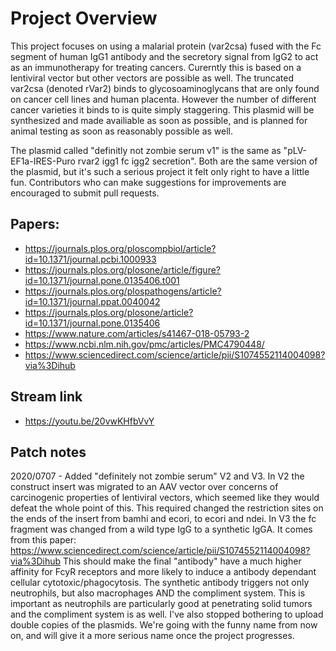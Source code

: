 # Project Overview
This project focuses on using a malarial protein (var2csa) fused with the Fc segment of human IgG1 antibody and the secretory signal from IgG2 to act as an immunotherapy for treating cancers. Curerntly this is based on a lentiviral vector but other vectors are possible as well. The truncated var2csa (denoted rVar2) binds to glycosoaminoglycans that are only found on cancer cell lines and human placenta. However the number of different cancer varieties it binds to is quite simply staggering. This plasmid will be synthesized and made availiable as soon as possible, and is planned for animal testing as soon as reasonably possible as well.

The plasmid called "definitly not zombie serum v1" is the same as "pLV-EF1a-IRES-Puro rvar2 igg1 fc igg2 secretion". Both are the same version of the plasmid, but it's such a serious project it felt only right to have a little fun. Contributors who can make suggestions for improvements are encouraged to submit pull requests. 

## Papers:
- https://journals.plos.org/ploscompbiol/article?id=10.1371/journal.pcbi.1000933
- https://journals.plos.org/plosone/article/figure?id=10.1371/journal.pone.0135406.t001
- https://journals.plos.org/plospathogens/article?id=10.1371/journal.ppat.0040042
- https://journals.plos.org/plosone/article?id=10.1371/journal.pone.0135406
- https://www.nature.com/articles/s41467-018-05793-2
- https://www.ncbi.nlm.nih.gov/pmc/articles/PMC4790448/
- https://www.sciencedirect.com/science/article/pii/S1074552114004098?via%3Dihub

## Stream link
- https://youtu.be/20vwKHfbVvY

## Patch notes

2020/0707 - Added "definitely not zombie serum" V2 and V3. In V2 the construct insert was migrated to an AAV vector over concerns of carcinogenic properties of lentiviral vectors, which seemed like they would defeat the whole point of this. This required changed the restriction sites on the ends of the insert from bamhi and ecori, to ecori and ndei. In V3 the fc fragment was changed from a wild type IgG to a synthetic IgGA. It comes from this paper: https://www.sciencedirect.com/science/article/pii/S1074552114004098?via%3Dihub
This should make the final "antibody" have a much higher affinity for FcyR receptors and more likely to induce a antibody dependant cellular cytotoxic/phagocytosis. The synthetic antibody triggers not only neutrophils, but also macrophages AND the compliment system. This is important as neutrophils are particularly good at penetrating solid tumors and the compliment system is as well. I've also stopped bothering to upload double copies of the plasmids. We're going with the funny name from now on, and will give it a more serious name once the project progresses.  
